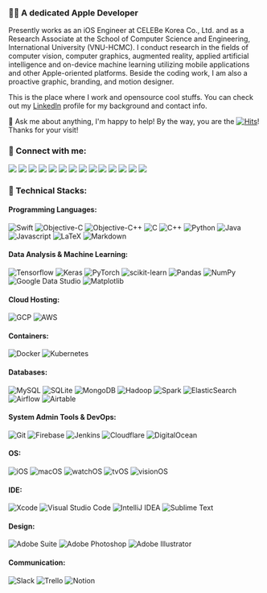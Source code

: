 ### 👨‍💻 A dedicated Apple Developer

<!--
**verny-tran/verny-tran** is a ✨ _special_ ✨ repository because its `README.md` (this file) appears on your GitHub profile.

Here are some ideas to get you started:

- 🔭 I’m currently working on ...
- 🌱 I’m currently learning ...
- 👯 I’m looking to collaborate on ...
- 🤔 I’m looking for help with ...
- 💬 Ask me about ...
- 📫 How to reach me: ...
- 😄 Pronouns: ...
- ⚡ Fun fact: ...
-->

Presently works as an iOS Engineer at CELEBe Korea Co., Ltd. and as a Research Associate at the School of Computer Science and Engineering, International University (VNU-HCMC). I conduct research in the fields of computer vision, computer graphics, augmented reality, applied artificial intelligence and on-device machine learning utilizing mobile applications and other Apple-oriented platforms. Beside the coding work, I am also a proactive graphic, branding, and motion designer.

This is the place where I work and opensource cool stuffs. You can check out my [LinkedIn](https://www.linkedin.com/in/vernytran) profile for my background and contact info.

💬 Ask me about anything, I'm happy to help!
By the way, you are the [![Hits](https://hits.seeyoufarm.com/api/count/incr/badge.svg?url=https%3A%2F%2Fgithub.com%2Fverny-tran&count_bg=%23FFA700&title_bg=%23555555&icon=github.svg&icon_color=%23E7E7E7&title=visitor&edge_flat=false)](https://hits.seeyoufarm.com)! Thanks for your visit!


### 📲 Connect with me:
<a href="mailto:vernytran@icloud.com"><img src="https://img.shields.io/badge/iCloud-%23000000?&logo=icloud&logoColor=white"/></a>
<a href="mailto:vernytran@gmail.com"><img src="https://img.shields.io/badge/Gmail-%23D14836.svg?&logo=gmail&logoColor=white"/></a>
<a href="https://www.linkedin.com/in/vernytran"><img src="https://img.shields.io/badge/LinkedIn-%230077B5.svg?logo=linkedin&logoColor=white"/></a>
<a href="https://github.com/verny-tran"><img src="https://img.shields.io/badge/GitHub-800080.svg?&logo=github&logoColor=white"/></a>
<a href="https://stackoverflow.com/users/12090561/trần-t-dũng"><img src="https://img.shields.io/badge/-StackOverflow-FE7A16?logo=stack-overflow&logoColor=white"/></a>
<a href="https://www.researchgate.net/profile/Dung-Tran-92"><img src="https://img.shields.io/badge/ResearchGate-00CCBB?logo=ResearchGate&logoColor=white"/></a>
<a href="https://medium.com/@vernytran"><img src="https://img.shields.io/badge/Medium-12100E?logo=medium&logoColor=white"/></a>
<a href="discordapp.com/users/verny_tran"><img src="https://img.shields.io/badge/Discord-%235865F2.svg?logo=discord&logoColor=white"/></a>
<a href="https://twitter.com/verny_tran"><img src="https://img.shields.io/badge/X-%23000000.svg?logo=X&logoColor=white"/></a>
<a href="https://www.facebook.com/verniusovich"><img src="https://img.shields.io/badge/Facebook-%233B5998.svg?&logo=facebook&logoColor=white"/></a>
<a href="https://www.instagram.com/my.xcodeproj"><img src="https://img.shields.io/badge/Instagram-%23E4405F.svg?logo=Instagram&logoColor=white"/></a>
<a href="https://www.threads.net/my.xcodeproj"><img src="https://img.shields.io/badge/Threads-000000?logo=Threads&logoColor=white"/></a>
<a href="http://qr.kakao.com/talk/b.w5B0SWnhiClI3Gk76xiA1cwy8-"><img src="https://img.shields.io/badge/KakaoTalk-ffcd00.svg?logo=kakaotalk&logoColor=black"/></a>
<a href="https://line.me/ti/p/VUlkAnCNGi"><img src="https://img.shields.io/badge/LINE-00C300?logo=line&logoColor=white"/></a>

### 🔨 Technical Stacks:

#### Programming Languages:
![Swift](https://img.shields.io/badge/Swift-FA7343?logo=swift&logoColor=white)
![Objective-C](https://img.shields.io/badge/Objective--C-%233A95E3?logo=apple&logoColor=white)
![Objective-C++](https://img.shields.io/badge/Objective--C++-5e5086?logo=apple&logoColor=white)
![C](https://custom-icon-badges.herokuapp.com/badge/C-03599C?logo=c-in-hexagon&logoColor=white)
![C++](https://custom-icon-badges.herokuapp.com/badge/C++-9C033A?logo=cpp2&logoColor=white)
![Python](https://img.shields.io/badge/Python-14354C?logo=python&logoColor=white)
![Java](https://img.shields.io/badge/Java-%23ED8B00?logo=openjdk&logoColor=white)
![Javascript](https://img.shields.io/badge/JavaScript-%23E34F26.svg?logo=javascript&logoColor=white)
![LaTeX](https://img.shields.io/badge/LaTeX-%23008080?logo=latex&logoColor=white)
![Markdown](https://img.shields.io/badge/Markdown-%23000000?logo=markdown&logoColor=white)

#### Data Analysis & Machine Learning:
![Tensorflow](https://img.shields.io/badge/-Tensorflow-%23FF6F00?logo=tensorflow&logoColor=white)
![Keras](https://img.shields.io/badge/Keras%20-%23D00000.svg?logo=Keras&logoColor=white)
![PyTorch](https://img.shields.io/badge/Pytorch%20-ef4b28.svg?logo=Pytorch&logoColor=white)
![scikit-learn](https://img.shields.io/badge/scikit--learn-3191c3.svg?logo=scikit-learn&logoColor=white)
![Pandas](https://img.shields.io/badge/pandas-%23150458.svg?logo=pandas&logoColor=white)
![NumPy](https://img.shields.io/badge/numpy-%23013243.svg?logo=numpy&logoColor=white)
![Google Data Studio](https://img.shields.io/badge/Google_Data_Studio-3366d0?logo=google-data-studio&logoColor=white)
![Matplotlib](https://img.shields.io/badge/Matplotlib-11557c.svg?logo=Matplotlib&logoColor=white)

#### Cloud Hosting:
![GCP](https://img.shields.io/badge/-Google_Cloud_Platform-1a73e8?logo=google-cloud&logoColor=white)
![AWS](https://img.shields.io/badge/-Amazon_Web_Services-f29100?logo=amazonaws&logoColor=white)

#### Containers:
![Docker](https://img.shields.io/badge/-Docker-46a2f1?logo=docker&logoColor=white)
![Kubernetes](https://img.shields.io/badge/-Kubernetes-326ce5?logo=kubernetes&logoColor=white)

#### Databases:
![MySQL](https://img.shields.io/badge/-MySQL-F29111?logo=MySQL&logoColor=white)
![SQLite](https://img.shields.io/badge/SQLite-07405e.svg?logo=sqlite&logoColor=white)
![MongoDB](https://img.shields.io/badge/MongoDB-4ea94b.svg?logo=mongodb&logoColor=white)
![Hadoop](https://img.shields.io/badge/Hadoop-f7f700.svg?logo=hadoop&logoColor=white)
![Spark](https://img.shields.io/badge/Spark-db571b.svg?logo=apachespark&logoColor=white)
![ElasticSearch](https://img.shields.io/badge/-ElasticSearch-005571?logo=elasticsearch)
![Airflow](https://img.shields.io/badge/Airflow-017CEE?logo=Apache%20Airflow&logoColor=white)
![Airtable](https://img.shields.io/badge/Airtable-18BFFF?logo=Airtable&logoColor=white)

#### System Admin Tools & DevOps:
![Git](https://img.shields.io/badge/git-%23F05033.svg?logo=git&logoColor=white)
![Firebase](https://img.shields.io/badge/firebase-%23039BE5.svg?logo=firebase)
![Jenkins](https://img.shields.io/badge/jenkins-%232C5263.svg?logo=jenkins&logoColor=white)
![Cloudflare](https://img.shields.io/badge/Cloudflare-F38020?logo=Cloudflare&logoColor=white)
![DigitalOcean](https://img.shields.io/badge/DigitalOcean-%230167ff.svg?logo=digitalOcean&logoColor=white)

#### OS:
![iOS](https://img.shields.io/badge/iOS-000000?logo=apple&logoColor=white)
![macOS](https://img.shields.io/badge/macOS-000000?logo=apple&logoColor=white)
![watchOS](https://img.shields.io/badge/watchOS-000000?logo=apple&logoColor=white)
![tvOS](https://img.shields.io/badge/tvOS-000000?logo=apple&logoColor=white)
![visionOS](https://img.shields.io/badge/visionOS-000000?logo=apple&logoColor=white)

#### IDE:
![Xcode](https://img.shields.io/badge/Xcode-007ACC?logo=xcode&logoColor=white)
![Visual Studio Code](https://img.shields.io/badge/Visual%20Studio%20Code-0078d7.svg?logo=visual-studio-code&logoColor=white)
![IntelliJ IDEA](https://img.shields.io/badge/IntelliJIDEA-000000.svg?logo=intellij-idea&logoColor=white)
![Sublime Text](https://img.shields.io/badge/sublime_text-%23575757.svg?logo=sublime-text&logoColor=important)

#### Design:
![Adobe Suite](https://img.shields.io/badge/Adobe%20Suite-FF0000.svg?logo=adobe&logoColor=white)
![Adobe Photoshop](https://img.shields.io/badge/Adobe%20Photoshop-%2331A8FF.svg?logo=adobe%20photoshop&logoColor=white)
![Adobe Illustrator](https://img.shields.io/badge/Adobe%20Illustrator-%23FF9A00.svg?logo=adobe%20illustrator&logoColor=white)

#### Communication:
![Slack](https://img.shields.io/badge/-Slack-E01563?logo=Slack&logoColor=white)
![Trello](https://img.shields.io/badge/-Trello-0079BF?logo=Trello&logoColor=white)
![Notion](https://img.shields.io/badge/Notion-010101.svg?logo=notion&logoColor=white)
